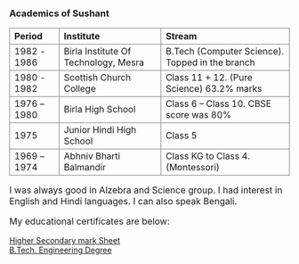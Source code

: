 ### Academics of Sushant

| Period | Institute | Stream  |
| :---  |   :---   |      :----  |
| 1982 - 1986 | Birla Institute Of Technology, Mesra | B.Tech (Computer Science). Topped in the branch  |
| 1980 - 1982 | Scottish Church College | Class 11 + 12. (Pure Science) 63.2% marks  |
| 1976 – 1980 | Birla High School | Class 6 – Class 10. CBSE score was 80% |
| 1975 | Junior Hindi High School | Class 5 |
| 1969 – 1974 | Abhniv Bharti Balmandir | Class KG to Class 4. (Montessori) |
<!-- <table>
<tr>
    <th>Period</th>
    <th>Institute</th>
    <th>Stream</th>
</tr>
<tr>
    <td>1982 - 1986</td>
    <td>Birla Institute Of Technology, Mesra</td>
    <td> B.Tech (Computer Science)</td>
</tr>
<tr>
    <td>1980 - 1982</td>
    <td>Scottish Church College</td>
    <td>Class 11 + 12</td>
</tr>
<tr>
    <td></td>
    <td></td>
    <td></td>
</tr>
<tr>
    <td></td>
    <td></td>
    <td></td>
</tr>
</table> -->

I was always good in Alzebra and Science group. I had interest in English and Hindi languages. I can also speak Bengali.

My educational certificates are below:
<div><a target='_blank' href='/static/documents/sushant-agrawal-higher-secondary-mark-sheet.pdf'>Higher Secondary mark Sheet</a></div>
<div><a target='_blank' href='/static/documents/susantagrawal_engineering-degree.pdf'>B.Tech. Engineering Degree</a></div>

<style>
    table {
        border-collapse: collapse;
        width:100%;
    }
    td, th {
        border: 1px solid grey;    
        /* padding: 0.5rem; */
        /* margin:1rem; */
    }
    td {
        font-size: 1.0rem;
    }
    p {
        font-size: 1rem;
    }
</style>